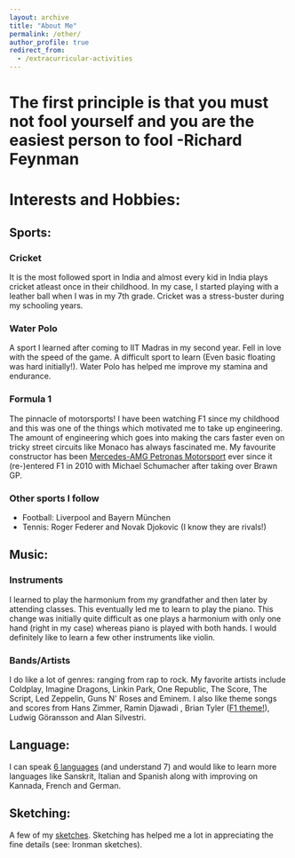 ```yaml
---
layout: archive
title: "About Me"
permalink: /other/
author_profile: true
redirect_from:
  - /extracurricular-activities
---
```

# The first principle is that you must not fool yourself and you are the easiest person to fool -Richard Feynman

# Interests and Hobbies:

## Sports: ##
### Cricket
It is the most followed sport in India and almost every kid in India plays cricket atleast once in their childhood. In my case, I started playing with a leather ball when I was in my 7th grade. Cricket was a stress-buster during my schooling years.
### Water Polo 
A sport I learned after coming to IIT Madras in my second year. Fell in love with the speed of the game. A difficult sport to learn (Even basic floating was hard initially!). Water Polo has helped me improve my stamina and endurance.      
### Formula 1
The pinnacle of motorsports! I have been watching F1 since my childhood and this was one of the things which motivated me to take up engineering. The amount of engineering which goes into making the cars faster even on tricky street circuits like Monaco has always fascinated me. My favourite constructor has been [Mercedes-AMG Petronas Motorsport](https://www.mercedesamgf1.com/en/) ever since it (re-)entered F1 in 2010 with Michael Schumacher after taking over Brawn GP. 
### Other sports I follow
* Football: Liverpool and Bayern M&uuml;nchen
* Tennis: Roger Federer and Novak Djokovic (I know they are rivals!)

## Music: ##
### Instruments
I learned to play the harmonium from my grandfather and then later by attending classes. This eventually led me to learn to play the piano. This change was initially quite difficult as one plays a harmonium with only one hand (right in my case) whereas piano is played with both hands. I would definitely like to learn a few other instruments like violin.
### Bands/Artists
I do like a lot of genres: ranging from rap to rock. My favorite artists include Coldplay, Imagine Dragons, Linkin Park, One Republic, The Score, The Script, Led Zeppelin, Guns N' Roses and Eminem.
I also like theme songs and scores from Hans Zimmer, Ramin Djawadi , Brian Tyler ([F1 theme!](https://www.youtube.com/watch?v=8AYy-BcjRXg)), Ludwig G&ouml;ransson and Alan Silvestri.
    
## Language: ##
I can speak [6 languages](https://drive.google.com/file/d/1BLh826hWjfB9WzqxdRMtBk1tdjcRABrI/view?usp=sharing) (and understand 7) and would like to learn more languages like Sanskrit, Italian and Spanish along with improving on Kannada, French and German.

## Sketching: ##
A few of my [sketches](https://drive.google.com/drive/folders/10i5ru6oahtPOYvSR3Yadbabe0xIXm_x9?usp=sharing). Sketching has helped me a lot in appreciating the fine details (see: Ironman sketches).
